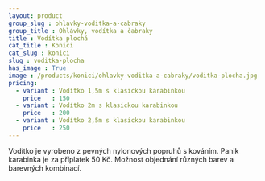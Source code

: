 ```yaml
---
layout: product
group_slug : ohlavky-voditka-a-cabraky
group_title : Ohlávky, vodítka a čabraky
title : Vodítka plochá
cat_title : Koníci
cat_slug : konici
slug : voditka-plocha
has_image : True
image : /products/konici/ohlavky-voditka-a-cabraky/voditka-plocha.jpg
pricing:
  - variant : Vodítko 1,5m s klasickou karabinkou
    price   : 150
  - variant : Vodítko 2m s klasickou karabinkou
    price   : 200
  - variant : Vodítko 2,5m s klasickou karabinkou
    price   : 250
---
```


Vodítko je vyrobeno z pevných nylonových popruhů s kováním.
Panik karabinka je za příplatek 50&nbsp;Kč. 
Možnost objednání různých barev a barevných kombinací.

